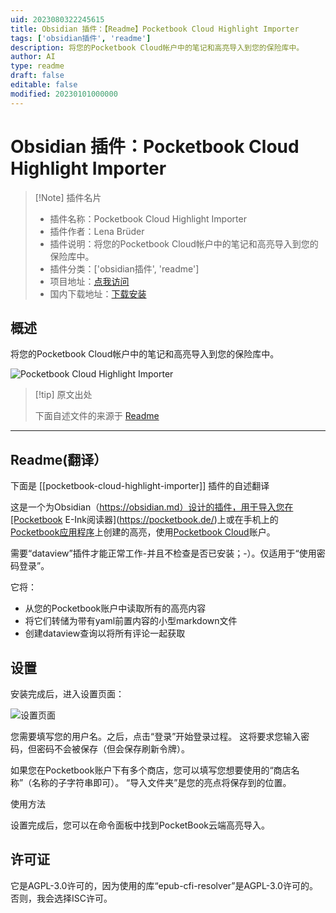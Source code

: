 ```yaml
---
uid: 2023080322245615
title: Obsidian 插件：【Readme】Pocketbook Cloud Highlight Importer
tags: ['obsidian插件', 'readme']
description: 将您的Pocketbook Cloud帐户中的笔记和高亮导入到您的保险库中。
author: AI
type: readme
draft: false
editable: false
modified: 20230101000000
---
```


# Obsidian 插件：Pocketbook Cloud Highlight Importer

> [!Note] 插件名片
> - 插件名称：Pocketbook Cloud Highlight Importer
> - 插件作者：Lena Brüder
> - 插件说明：将您的Pocketbook Cloud帐户中的笔记和高亮导入到您的保险库中。
> - 插件分类：['obsidian插件', 'readme']
> - 项目地址：[点我访问](https://github.com/lenalebt/obsidian-pocketbook-cloud-highlight-importer)
> - 国内下载地址：[下载安装](https://pkmer.cn/products/plugin/pluginMarket/?pocketbook-cloud-highlight-importer)

## 概述

将您的Pocketbook Cloud帐户中的笔记和高亮导入到您的保险库中。

![Pocketbook Cloud Highlight Importer](https://cdn.pkmer.cn/covers/pocketbook-cloud-highlight-importer.png!pkmer)

> [!tip] 原文出处
> 
>下面自述文件的来源于 [Readme](https://ghproxy.net/https://raw.githubusercontent.com/lenalebt/obsidian-pocketbook-cloud-highlight-importer/main/README.md)
> 

---

## Readme(翻译）

下面是 [[pocketbook-cloud-highlight-importer]] 插件的自述翻译


这是一个为Obsidian（https://obsidian.md）设计的插件，用于导入您在[Pocketbook E-Ink阅读器](https://pocketbook.de/)上或在手机上的[Pocketbook应用程序](https://play.google.com/store/apps/details?id=com.obreey.reader&hl=de&gl=US)上创建的高亮，使用[Pocketbook Cloud](https://cloud.pocketbook.digital)账户。

需要“dataview”插件才能正常工作-并且不检查是否已安装；-）。仅适用于“使用密码登录”。

它将：

- 从您的Pocketbook账户中读取所有的高亮内容
- 将它们转储为带有yaml前置内容的小型markdown文件
- 创建dataview查询以将所有评论一起获取

## 设置

安装完成后，进入设置页面：

![设置页面](docs/settings-page.png)

您需要填写您的用户名。之后，点击“登录”开始登录过程。
这将要求您输入密码，但密码不会被保存（但会保存刷新令牌）。

如果您在Pocketbook账户下有多个商店，您可以填写您想要使用的“商店名称”（名称的子字符串即可）。
“导入文件夹”是您的亮点将保存到的位置。

使用方法

设置完成后，您可以在命令面板中找到PocketBook云端高亮导入。

## 许可证

它是AGPL-3.0许可的，因为使用的库“epub-cfi-resolver”是AGPL-3.0许可的。否则，我会选择ISC许可。



